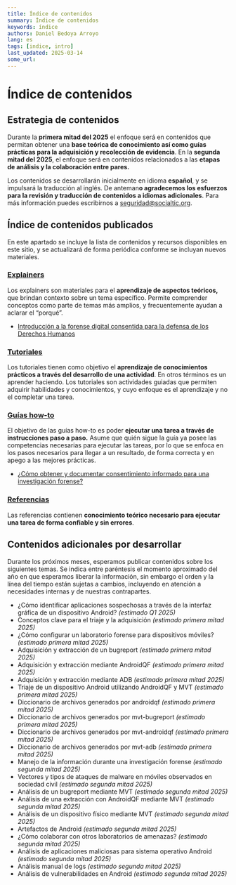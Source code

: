 ```yaml
---
title: Índice de contenidos
summary: Índice de contenidos 
keywords: índice
authors: Daniel Bedoya Arroyo
lang: es
tags: [indice, intro]
last_updated: 2025-03-14
some_url:
---
```



# Índice de contenidos

## Estrategia de contenidos

Durante la **primera mitad del 2025** el enfoque será en contenidos que permitan obtener una **base teórica de conocimiento así como guías prácticas para la adquisición y recolección de evidencia**. En la **segunda mitad del 2025**, el enfoque será en contenidos relacionados a las **etapas de análisis y la colaboración entre pares.** 

Los contenidos se desarrollarán inicialmente en idioma **español**, y se impulsará la traducción al inglés. De anteman**o agradecemos los esfuerzos para la revisión y traducción de contenidos a idiomas adicionales**. Para más información puedes escribirnos a [seguridad@socialtic.org](mailto:seguridad@socialtic.org). 

## Índice de contenidos publicados

En este apartado se incluye la lista de contenidos y recursos disponibles en este sitio, y se actualizará de forma periódica conforme se incluyan nuevos materiales. 

### [Explainers](../explainers/)

Los explainers son materiales para el **aprendizaje de aspectos teóricos,** que brindan contexto sobre un tema específico. Permite comprender conceptos como parte de temas más amplios, y frecuentemente ayudan a aclarar el “porqué”.

* [Introducción a la forense digital consentida para la defensa de los Derechos Humanos](../explainers/01-explainer-introduccion-forense-digital/01-explainer-introduccion-forense-digital.html)

### [Tutoriales](../tutorials/)

Los tutoriales tienen como objetivo el **aprendizaje de conocimientos prácticos a través del desarrollo de una actividad**. En otros términos es un aprender haciendo. Los tutoriales son actividades guiadas que permiten adquirir habilidades y conocimientos, y cuyo enfoque es el aprendizaje y no el completar una tarea.

### [Guías how-to](../how-tos/)

El objetivo de las guías how-to es poder **ejecutar una tarea a través de instrucciones paso a paso.** Asume que quién sigue la guía ya posee las competencias necesarias para ejecutar las tareas, por lo que se enfoca en los pasos necesarios para llegar a un resultado, de forma correcta y en apego a las mejores prácticas.

* [¿Cómo obtener y documentar consentimiento informado para una investigación forense?](../how-tos/01-como-obtener-consentimiento-informado/01-como-obtener-consentimiento-informado.html)

### [Referencias](../references)

Las referencias contienen **conocimiento teórico necesario para ejecutar una tarea de forma confiable y sin errores**.

## Contenidos adicionales por desarrollar

Durante los próximos meses, esperamos publicar contenidos sobre los siguientes temas. Se indica entre paréntesis el momento aproximado del año en que esperamos liberar la información, sin embargo el orden y la línea del tiempo están sujetas a cambios, incluyendo en atención a necesidades internas y de nuestras contrapartes. 


* ¿Cómo identificar aplicaciones sospechosas a través de la interfaz gráfica de un dispositivo Android? *(estimado Q1 2025\)*  
* Conceptos clave para el triaje y la adquisición *(estimado primera mitad 2025\)*  
* ¿Cómo configurar un laboratorio forense para dispositivos móviles? *(estimado primera mitad 2025\)*  
* Adquisición y extracción de un bugreport *(estimado primera mitad 2025\)*  
* Adquisición y extracción mediante AndroidQF *(estimado primera mitad 2025\)*  
* Adquisición y extracción mediante ADB *(estimado primera mitad 2025\)*  
* Triaje de un dispositivo Android utilizando AndroidQF y MVT *(estimado primera mitad 2025\)*
* Diccionario de archivos generados por androidqf *(estimado primera mitad 2025\)*
* Diccionario de archivos generados por mvt-bugreport *(estimado primera mitad 2025\)*
* Diccionario de archivos generados por mvt-androidqf *(estimado primera mitad 2025\)*
* Diccionario de archivos generados por mvt-adb *(estimado primera mitad 2025\)*
* Manejo de la información durante una investigación forense *(estimado segunda mitad 2025\)*  
* Vectores y tipos de ataques de malware en móviles observados en sociedad civil *(estimado segunda mitad 2025\)*  
* Análisis de un bugreport mediante MVT *(estimado segunda mitad  2025\)*  
* Análisis de una extracción con AndroidQF mediante MVT *(estimado segunda mitad 2025\)*  
* Análisis de un dispositivo físico mediante MVT *(estimado segunda mitad 2025\)*  
* Artefactos de Android *(estimado segunda mitad 2025\)*  
* ¿Cómo colaborar con otros laboratorios de amenazas? *(estimado segunda mitad 2025\)*  
* Análisis de aplicaciones maliciosas para sistema operativo Android *(estimado segunda mitad 2025\)*  
* Análisis manual de logs *(estimado segunda mitad 2025\)*  
* Análisis de vulnerabilidades en Android *(estimado segunda mitad 2025\)*
